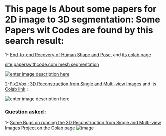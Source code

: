 # This page Is About some papers for 2D image to 3D segmentation: Some Papers wit Codes are found by this search result:



1- [End-to-end Recovery of Human Shape and Pose][3],  and [its colab page](http://colab.research.google.com/github/Startup-Data/Automatic-Tooth-s-CAD-Compare-for-Tooth-crown-s-preparation/blob/main/3D_pose_Estimation/Demo_MeshRCNN.ipynb)

[site:paperswithcode.com  mesh segmentation][1]

[![enter image description here][2]][2]


2-[Pix2Vox : 3D Reconstruction from Single and Multi-view Images](https://github.com/So-AI-love/Pix2Vox) and its [Colab link](http://colab.research.google.com/github/So-AI-love/Pix2Vox/blob/master/Pix2Vox.ipynb) :

![enter image description here](https://i.stack.imgur.com/hsxde.png)


### Question asked :

1- [Some Bugs on running the 3D Reconstruction from Single and Multi-view Images Project on the Colab page](https://stackoverflow.com/questions/67342739/some-bugs-on-running-the-3d-reconstruction-from-single-and-multi-view-images-pro)
![image](https://user-images.githubusercontent.com/6679151/116770210-fd638800-aa56-11eb-965e-2923f819ce51.png)




  [1]: https://www.google.com/search?q=site%3Apaperswithcode.com%20%20mesh%20segmentation&tbm=isch&ved=2ahUKEwjmhNL1x_3vAhUUbRoKHUNNCzsQ2-cCegQIABAA&oq=site%3Apaperswithcode.com%20%20mesh%20segmentation&gs_lcp=CgNpbWcQA1D62gJY-toCYOLbAmgAcAB4AIABAIgBAJIBAJgBAKABAaoBC2d3cy13aXotaW1nwAEB&sclient=img&ei=nsh2YOa9HpTaacOardgD#imgrc=kU5UaPsvo8ucwM
  [2]: https://i.stack.imgur.com/nXo1e.png
  [3]: https://paperswithcode.com/paper/end-to-end-recovery-of-human-shape-and-pose

